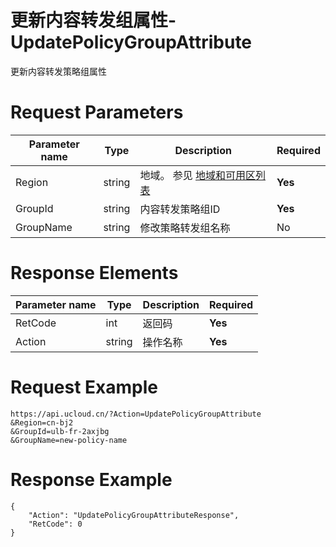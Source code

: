 # 更新内容转发组属性-UpdatePolicyGroupAttribute

更新内容转发策略组属性

# Request Parameters
|Parameter name|Type|Description|Required|
|---|---|---|---|
|Region|string|地域。 参见 [地域和可用区列表](api/summary/regionlist)|**Yes**|
|GroupId|string|内容转发策略组ID|**Yes**|
|GroupName|string|修改策略转发组名称|No|

# Response Elements
|Parameter name|Type|Description|Required|
|---|---|---|---|
|RetCode|int|返回码|**Yes**|
|Action|string|操作名称|**Yes**|

# Request Example
```
https://api.ucloud.cn/?Action=UpdatePolicyGroupAttribute
&Region=cn-bj2
&GroupId=ulb-fr-2axjbg
&GroupName=new-policy-name
```

# Response Example
```
{
    "Action": "UpdatePolicyGroupAttributeResponse", 
    "RetCode": 0
}
```

